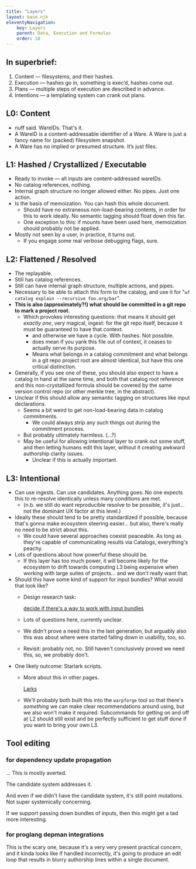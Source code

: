 ```yaml
---
title: "Layers"
layout: base.njk
eleventyNavigation: 
    key: Layers
    parent: Data, Execution and Formulas
    order: 10
---
```


## In superbrief:

1. Content — filesystems, and their hashes.
2. Execution — hashes go in, something is exec’d, hashes come out.
3. Plans — multiple steps of execution are described in advance.
4. Intentions — a templating system can crank out plans.

## L0: Content

- nuff said.  WareIDs.  That's it.
- A WareID is a content-addressable identifier of a Ware.  A Ware is just a fancy name for (packed) filesystem snapshot.
- A Ware has no implied or presumed structure.  It’s just files.

## L1: Hashed / Crystallized / Executable

- Ready to invoke — all inputs are content-addressed wareIDs.
- No catalog references, nothing.
- Internal graph structure no longer allowed either.  No pipes.  Just one action.
- Is the basis of memoization.  You can hash this whole document.
    - Should have no extraneous non-load-bearing contents, in order for this to work ideally.  No semantic tagging should float down this far.
    - One exception to this: if mounts have been used here, memoization should probably not be applied.
- Mostly not seen by a user, in practice, it turns out.
    - If you engage some real verbose debugging flags, sure.

## L2: Flattened / Resolved

- The replayable.
- Still has catalog references.
- Still can have internal graph structure, multiple actions, and pipes.
- Necessary to be able to attach this form to the catalog, and use it for "`wf catalog explain --recursive foo.org/bar`".
- **This is also (approximately?!) what should be committed in a git repo to mark a project root.**
    - Which provokes interesting questions: that means it should get *exactly one*, very magical, ingest: for the git repo itself, because it must be guaranteed to have that context.
        - and otherwise we have a cycle.  With hashes.  Not possible.
        - does mean if you yank this file out of context, it ceases to actually serve its purpose.
        - Means what belongs in a catalog commitment and what belongs in a git repo project root are almost identical, but have this one critical distinction.
- Generally, if you see one of these, you should also expect to have a catalog in hand at the same time, and both that catalog root reference and this non-crystallized formula should be covered by the same version control repo (or other merkle tree, in the abstract).
- Unclear if this should allow any semantic tagging on structures like input declarations.
    - Seems a bit weird to get non-load-bearing data in catalog commitments.
        - We could always strip any such things out during the commitment process.
    - But probably ultimately harmless.   (...?)
    - May be useful for allowing intentional layer to crank out some stuff, and then letting humans edit this layer, without it creating awkward authorship clarity issues.
        - Unclear if this is actually important.

## L3: Intentional

- Can use ingests.  Can use candidates.  Anything goes.  No one expects this to re-resolve identically unless many conditions are met.
    - (n.b. we still do want reproducible resolve to be possible, it's just... not the dominant UX factor at this level.)
- Ideally these should tend to be pretty standardized if possible, because that's gonna make ecosystem steering easier... but also, there's really no need to be strict about this.
    - We could have several approaches coexist peaceable.  As long as they're capable of communicating results via Catalogs, everything's peachy.
- Lots of questions about how powerful these should be.
    - If this layer has too much power, it will become likely for the ecosystem to drift towards computing L3 being expensive when working with large suites of projects... and we don't really want that.
- Should this have some kind of support for input bundles?  What would that look like?
    - Design research task:
        
        [decide if there's a way to work with input bundles](https://warpforge.notion.site/decide-if-there-s-a-way-to-work-with-input-bundles-253132cbe97e41af912b32f18c1d49f2)
        
    - Lots of questions here, currently unclear.
    - We didn't prove a need this in the last generation, but arguably also this was about where were started falling down in usability, too, so.
    - Revisit: probably not, no.  Still haven't conclusively proved we need this, so, we probably don't.
- One likely outcome: Starlark scripts.
    - More about this in other pages.
        
        [Larks](/api-specs/data-execution-formulas/larks)
        
    - We'll probably both built this into the `warpforge` tool so that there's *something* we can make clear recommendations around using, but we also won't make it required.  Subcommands for getting on and off at L2 should still exist and be perfectly sufficient to get stuff done if you want to bring your own L3.

## Tool editing

### for dependency update propagation

... This is mostly averted.

The candidate system addresses it.

And even if we didn't have the candidate system, it's still point mutations.  Not super systemically concerning.

If we support passing down bundles of inputs, then this might get a tad more interesting.

### for proglang depman integrations

This is the scary one, because it's a very very present practical concern, and it kinda looks like if handled incorrectly, it's going to produce an edit loop that results in blurry authorship lines within a single document.